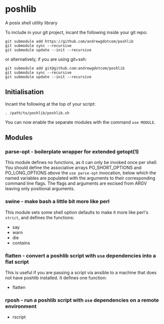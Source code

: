 # poshlib
A posix shell utility library

To include in your git project, incant the following inside your git repo:

```
git submodule add https://github.com/andrewgdotcom/poshlib
git submodule sync --recursive
git submodule update --init --recursive
```

or alternatively, if you are using git+ssh:

```
git submodule add git@github.com:andrewgdotcom/poshlib
git submodule sync --recursive
git submodule update --init --recursive
```

## Initialisation

Incant the following at the top of your script:

```
. /path/to/poshlib/poshlib.sh
```

You can now enable the separate modules with the command `use MODULE`.

## Modules

### parse-opt - boilerplate wrapper for extended getopt(1)

This module defines no functions, as it can only be invoked once per shell. You should define the associative arrays PO_SHORT_OPTIONS and PO_LONG_OPTIONS *above* the `use parse-opt` invocation, below which the named variables are populated with the arguments to their corresponding command line flags. The flags and arguments are excised from ARGV leaving only positional arguments.

### swine - make bash a little bit more like perl

This module sets some shell option defaults to make it more like perl's `strict`, and defines the functions:

* say
* warn
* die
* contains

### flatten - convert a poshlib script with `use` dependencies into a flat script

This is useful if you are passing a script via ansible to a machine that does not have poshlib installed. It defines one function:

* flatten

### rposh - run a poshlib script with `use` dependencies on a remote environment

* rscript
